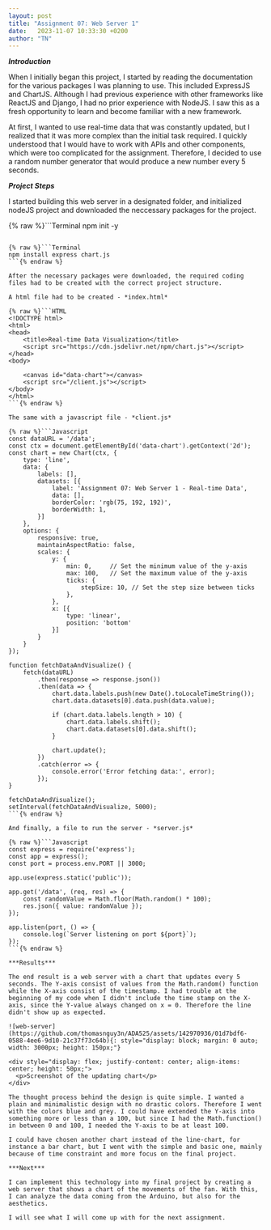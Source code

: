 ```yaml
---
layout: post
title: "Assignment 07: Web Server 1"
date:   2023-11-07 10:33:30 +0200
author: "TN"
---
```


***Introduction***

When I initially began this project, I started by reading the documentation for the various packages I was planning to use. This included ExpressJS and ChartJS. Although I had previous experience with other frameworks like ReactJS and Django, I had no prior experience with NodeJS. I saw this as a fresh opportunity to learn and become familiar with a new framework.

At first, I wanted to use real-time data that was constantly updated, but I realized that it was more complex than the initial task required. I quickly understood that I would have to work with APIs and other components, which were too complicated for the assignment. Therefore, I decided to use a random number generator that would produce a new number every 5 seconds.

***Project Steps***

I started building this web server in a designated folder, and initialized nodeJS project and downloaded the neccessary packages for the project.

{% raw %}```Terminal
npm init -y
```{% endraw %}

{% raw %}```Terminal
npm install express chart.js
```{% endraw %}

After the necessary packages were downloaded, the required coding files had to be created with the correct project structure.

A html file had to be created - *index.html*

{% raw %}```HTML
<!DOCTYPE html>
<html>
<head>
    <title>Real-time Data Visualization</title>
    <script src="https://cdn.jsdelivr.net/npm/chart.js"></script>
</head>
<body>

    <canvas id="data-chart"></canvas>
    <script src="/client.js"></script>
</body>
</html>
```{% endraw %}

The same with a javascript file - *client.js*

{% raw %}```Javascript
const dataURL = '/data';
const ctx = document.getElementById('data-chart').getContext('2d');
const chart = new Chart(ctx, {
    type: 'line',
    data: {
        labels: [],
        datasets: [{
            label: 'Assignment 07: Web Server 1 - Real-time Data',
            data: [],
            borderColor: 'rgb(75, 192, 192)',
            borderWidth: 1,
        }]
    },
    options: {
        responsive: true,
        maintainAspectRatio: false,
        scales: {
            y: {
                min: 0,     // Set the minimum value of the y-axis
                max: 100,   // Set the maximum value of the y-axis
                ticks: {
                    stepSize: 10, // Set the step size between ticks
                },
            },
            x: [{
                type: 'linear',
                position: 'bottom'
            }]
        }
    }
});

function fetchDataAndVisualize() {
    fetch(dataURL)
        .then(response => response.json())
        .then(data => {
            chart.data.labels.push(new Date().toLocaleTimeString());
            chart.data.datasets[0].data.push(data.value);

            if (chart.data.labels.length > 10) {
                chart.data.labels.shift();
                chart.data.datasets[0].data.shift();
            }

            chart.update();
        })
        .catch(error => {
            console.error('Error fetching data:', error);
        });
}

fetchDataAndVisualize();
setInterval(fetchDataAndVisualize, 5000);
```{% endraw %}

And finally, a file to run the server - *server.js*

{% raw %}```Javascript
const express = require('express');
const app = express();
const port = process.env.PORT || 3000;

app.use(express.static('public'));

app.get('/data', (req, res) => {
    const randomValue = Math.floor(Math.random() * 100);
    res.json({ value: randomValue });
});

app.listen(port, () => {
    console.log(`Server listening on port ${port}`);
});
```{% endraw %}

***Results***

The end result is a web server with a chart that updates every 5 seconds. The Y-axis consist of values from the Math.random() function while the X-axis consist of the timestamp. I had trouble at the beginning of my code when I didn't include the time stamp on the X-axis, since the Y-value always changed on x = 0. Therefore the line didn't show up as expected.  

![web-server](https://github.com/thomasnguy3n/ADA525/assets/142970936/01d7bdf6-0588-4ee6-9d10-21c37f73c64b){: style="display: block; margin: 0 auto; width: 3000px; height: 150px;"}

<div style="display: flex; justify-content: center; align-items: center; height: 50px;">
  <p>Screenshot of the updating chart</p>
</div>

The thought process behind the design is quite simple. I wanted a plain and minimalistic design with no drastic colors. Therefore I went with the colors blue and grey. I could have extended the Y-axis into something more or less than a 100, but since I had the Math.function() in between 0 and 100, I needed the Y-axis to be at least 100.

I could have chosen another chart instead of the line-chart, for instance a bar chart, but I went with the simple and basic one, mainly because of time constraint and more focus on the final project.

***Next***

I can implement this technology into my final project by creating a web server that shows a chart of the movements of the fan. With this, I can analyze the data coming from the Arduino, but also for the aesthetics.

I will see what I will come up with for the next assignment.